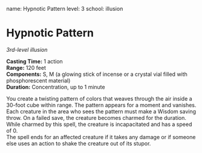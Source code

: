 name: Hypnotic Pattern
level: 3
school: illusion

# Hypnotic Pattern 
_3rd-level illusion_ 

**Casting Time:** 1 action    
**Range:** 120 feet    
**Components:** S, M (a glowing stick of incense or a crystal vial filled with phosphorescent material)    
**Duration:** Concentration, up to 1 minute 

You create a twisting pattern of colors that weaves through the air inside a 30-foot cube within range. The pattern appears for a moment and vanishes. Each creature in the area who sees the pattern must make a Wisdom saving throw. On a failed save, the creature becomes charmed for the duration. While charmed by this spell, the creature is incapacitated and has a speed of 0.    
The spell ends for an affected creature if it takes any damage or if someone else uses an action to shake the creature out of its stupor.